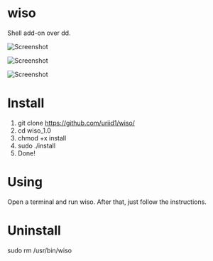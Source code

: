 # wiso
Shell add-on over dd.

![Screenshot](https://cs06.spac.me/f/087069048125087123181077169255042197255015203119156239075033085175/1604618359/83271570/0/6843ced70d31d1b2e093e545a63dff2b/wiso1-spaces.im.png)

![Screenshot](https://cs02.spac.me/f/087069048125087123181077169255042197255015203119156239075033085175/1604618400/83271561/0/4b6ec33f2d19dfa5b7bb73ef74e47403/wiso2-spaces.im.png)

![Screenshot](https://cs05.spac.me/f/087069048125087123181077169255042197255015203119156239075033085175/1604618412/83271562/0/c800490b2dea3ef3a66fbee63d28959a/wiso3-spaces.im.png)
# Install
1) git clone https://github.com/uriid1/wiso/
2) cd wiso_1.0
3) chmod +x install
4) sudo ./install
5) Done!

# Using
Open a terminal and run wiso. After that, just follow the instructions.

# Uninstall
sudo rm /usr/bin/wiso

